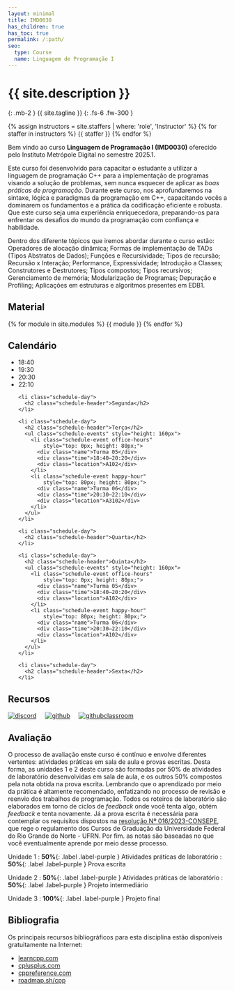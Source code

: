 ```yaml
---
layout: minimal
title: IMD0030
has_children: true
has_toc: true
permalink: /:path/
seo:
  type: Course
  name: Linguagem de Programação I
---
```


# {{ site.description }}
{: .mb-2 }
{{ site.tagline }}
{: .fs-6 .fw-300 }

{% assign instructors = site.staffers | where: 'role', 'Instructor' %}
{% for staffer in instructors %}
{{ staffer }}
{% endfor %}

Bem vindo ao curso **Linguagem de Programação I (IMD0030)** oferecido pelo Instituto Metrópole Digital no semestre 2025.1.

Este curso foi desenvolvido para capacitar o estudante a utilizar a linguagem de programação C++ para a implementação de programas visando a solução de problemas, sem nunca esquecer de aplicar as *boas práticas de programação*. Durante este curso, nos aprofundaremos na sintaxe, lógica e paradigmas da programação em C++, capacitando vocês a dominarem os fundamentos e a prática da codificação eficiente e robusta. Que este curso seja uma experiência enriquecedora, preparando-os para enfrentar os desafios do mundo da programação com confiança e habilidade.

Dentro dos diferente tópicos que iremos abordar durante o curso estão: Operadores de alocação dinâmica; Formas de implementação de TADs (Tipos Abstratos de Dados); Funções e Recursividade; Tipos de recursão; Recursão x Interação; Performance, Expressividade; Introdução a Classes; Construtores e Destrutores; Tipos compostos; Tipos recursivos; Gerenciamento de memória; Modularização de Programas; Depuração e Profiling; Aplicações em estruturas e algoritmos presentes em EDB1.

## Material

{% for module in site.modules %}
{{ module }}
{% endfor %}

## Calendário

<div class="schedule">
  <ul class="schedule-timeline" style="min-width: 120px">
    <li class="schedule-time">18:40 </li>
    <li class="schedule-time">19:30 </li>
    <li class="schedule-time">20:30 </li>
    <li class="schedule-time">22:10 </li>
  </ul>
  <ul class="schedule-group">

    <li class="schedule-day">
      <h2 class="schedule-header">Segunda</h2>
    </li>

    <li class="schedule-day">
      <h2 class="schedule-header">Terça</h2>
      <ul class="schedule-events" style="height: 160px">
        <li class="schedule-event office-hours"
            style="top: 0px; height: 80px;">
          <div class="name">Turma 05</div>
          <div class="time">18:40–20:20</div>
          <div class="location">A102</div>
        </li>
        <li class="schedule-event happy-hour"
            style="top: 80px; height: 80px;">
          <div class="name">Turma 06</div>
          <div class="time">20:30–22:10</div>
          <div class="location">A3102</div>
        </li>
      </ul>
    </li>

    <li class="schedule-day">
      <h2 class="schedule-header">Quarta</h2>
    </li>

    <li class="schedule-day">
      <h2 class="schedule-header">Quinta</h2>
      <ul class="schedule-events" style="height: 160px">
        <li class="schedule-event office-hours"
            style="top: 0px; height: 80px;">
          <div class="name">Turma 05</div>
          <div class="time">18:40–20:20</div>
          <div class="location">A102</div>
        </li>
        <li class="schedule-event happy-hour"
            style="top: 80px; height: 80px;">
          <div class="name">Turma 06</div>
          <div class="time">20:30–22:10</div>
          <div class="location">A102</div>
        </li>
      </ul>
    </li>

    <li class="schedule-day">
      <h2 class="schedule-header">Sexta</h2>
    </li>
  </ul>
</div>

## Recursos

[![discord](https://img.shields.io/badge/discord-canal-7289da?logo=discord&logoColor=white&style=for-the-badge)](https://discord.gg/zKm3f83vnY)&nbsp;&nbsp;&nbsp;&nbsp;
[![github](https://img.shields.io/badge/github-repositório-0d74e7?logo=github&logoColor=white&style=for-the-badge)](https://github.com/danilocurvelo-ufrn/imd0030-codes)&nbsp;&nbsp;&nbsp;&nbsp;
[![githubclassroom](https://img.shields.io/badge/GitHub_Classroom-atividades-2dba4e?logo=googleclassroom&logoColor=white&style=for-the-badge)](https://classroom.github.com/classrooms/113917566-imd0030-2025-1)&nbsp;&nbsp;&nbsp;&nbsp;

## Avaliação

O processo de avaliação enste curso é contínuo e envolve diferentes vertentes: atividades práticas em sala de aula e provas escritas. Desta forma, as unidades 1 e 2 deste curso são formadas por 50% de atividades de laboratório desenvolvidas em sala de aula, e os outros 50% compostos pela nota obtida na prova escrita. Lembrando que o aprendizado por meio da prática é altamente recomendado, enfatizando no processo de revisão e reenvio dos trabalhos de programação. Todos os roteiros de laboratório são elaborados em torno de ciclos de *feedback* onde você tenta algo, obtém *feedback* e tenta novamente. Já a prova escrita é necessária para contemplar os requisitos dispostos na [resolução Nº 016/2023-CONSEPE](https://arquivos.info.ufrn.br/arquivos/202319510188f5132967936bb99cbc4964/res0162023-aprova_o_regulamento_da_graduao_da_UFRN._COM_EMENDA_INCORPORADA.pdf), que rege o regulamento dos Cursos de Graduação da Universidade Federal do Rio Grande do Norte - UFRN. Por fim. as notas são baseadas no que você eventualmente aprende por meio desse processo. 

Unidade 1
: **50%**{: .label .label-purple } Atividades práticas de laboratório
: **50%**{: .label .label-purple } Prova escrita

Unidade 2
: **50%**{: .label .label-purple } Atividades práticas de laboratório 
: **50%**{: .label .label-purple } Projeto intermediário

Unidade 3
: **100%**{: .label .label-purple } Projeto final

## Bibliografia

Os principais recursos bibliográficos para esta disciplina estão disponíveis gratuitamente na Internet:

- [learncpp.com](https://learncpp.com)
- [cplusplus.com](https://cplusplus.com)
- [cppreference.com](https://cppreference.com)
- [roadmap.sh/cpp](https://roadmap.sh/cpp)


